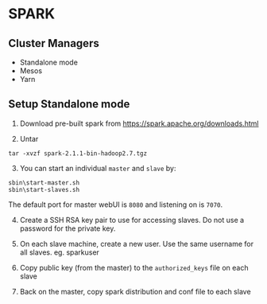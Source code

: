 # SPARK

## Cluster Managers
- Standalone mode
- Mesos
- Yarn


## Setup Standalone mode

1) Download pre-built spark from https://spark.apache.org/downloads.html

2) Untar
```
tar -xvzf spark-2.1.1-bin-hadoop2.7.tgz
```

3) You can start an individual `master` and `slave` by:
```
sbin\start-master.sh
sbin\start-slaves.sh
```
The default port for master webUI is `8080` and listening on is `7070`.

4) Create a SSH RSA key pair to use for accessing slaves.  Do not use a password for the private key.  

5) On each slave machine, create a new user. Use the same username for all slaves.  eg. sparkuser

6) Copy public key (from the master) to the `authorized_keys` file on each slave

7) Back on the master, copy spark distribution and conf file to each slave



